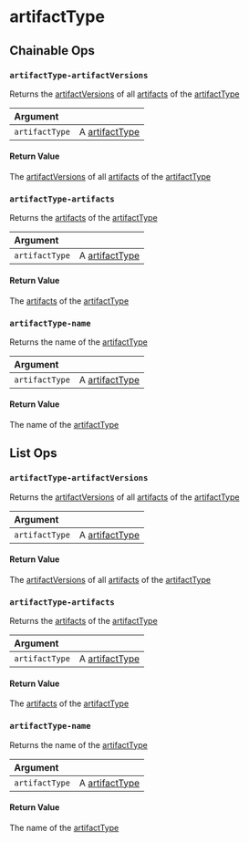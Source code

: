 # artifactType

## Chainable Ops
<h3 id="artifactType-artifactVersions"><code>artifactType-artifactVersions</code></h3>

Returns the [artifactVersions](/ref/weave/artifact-version) of all [artifacts](/ref/weave/artifact) of the [artifactType](/ref/weave/artifact-type)

| Argument |  |
| :--- | :--- |
| `artifactType` | A [artifactType](/ref/weave/artifact-type) |

#### Return Value
The [artifactVersions](/ref/weave/artifact-version) of all [artifacts](/ref/weave/artifact) of the [artifactType](/ref/weave/artifact-type)

<h3 id="artifactType-artifacts"><code>artifactType-artifacts</code></h3>

Returns the [artifacts](/ref/weave/artifact) of the [artifactType](/ref/weave/artifact-type)

| Argument |  |
| :--- | :--- |
| `artifactType` | A [artifactType](/ref/weave/artifact-type) |

#### Return Value
The [artifacts](/ref/weave/artifact) of the [artifactType](/ref/weave/artifact-type)

<h3 id="artifactType-name"><code>artifactType-name</code></h3>

Returns the name of the [artifactType](/ref/weave/artifact-type)

| Argument |  |
| :--- | :--- |
| `artifactType` | A [artifactType](/ref/weave/artifact-type) |

#### Return Value
The name of the [artifactType](/ref/weave/artifact-type)


## List Ops
<h3 id="artifactType-artifactVersions"><code>artifactType-artifactVersions</code></h3>

Returns the [artifactVersions](/ref/weave/artifact-version) of all [artifacts](/ref/weave/artifact) of the [artifactType](/ref/weave/artifact-type)

| Argument |  |
| :--- | :--- |
| `artifactType` | A [artifactType](/ref/weave/artifact-type) |

#### Return Value
The [artifactVersions](/ref/weave/artifact-version) of all [artifacts](/ref/weave/artifact) of the [artifactType](/ref/weave/artifact-type)

<h3 id="artifactType-artifacts"><code>artifactType-artifacts</code></h3>

Returns the [artifacts](/ref/weave/artifact) of the [artifactType](/ref/weave/artifact-type)

| Argument |  |
| :--- | :--- |
| `artifactType` | A [artifactType](/ref/weave/artifact-type) |

#### Return Value
The [artifacts](/ref/weave/artifact) of the [artifactType](/ref/weave/artifact-type)

<h3 id="artifactType-name"><code>artifactType-name</code></h3>

Returns the name of the [artifactType](/ref/weave/artifact-type)

| Argument |  |
| :--- | :--- |
| `artifactType` | A [artifactType](/ref/weave/artifact-type) |

#### Return Value
The name of the [artifactType](/ref/weave/artifact-type)

